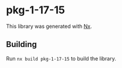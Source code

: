 # pkg-1-17-15

This library was generated with [Nx](https://nx.dev).

## Building

Run `nx build pkg-1-17-15` to build the library.
